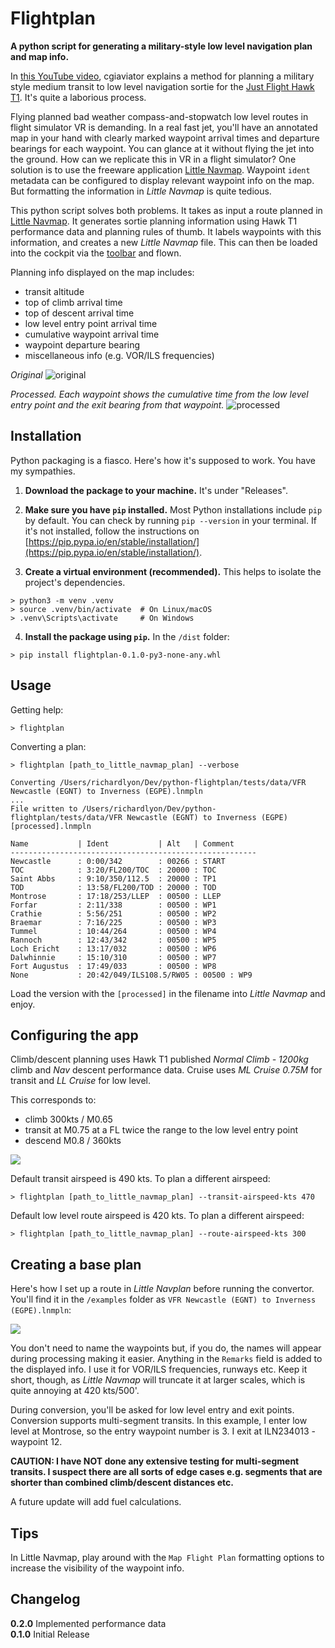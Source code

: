 # Flightplan

**A python script for generating a military-style low level navigation
plan and map info.**

In [this YouTube video](https://www.youtube.com/watch?v=L68ACL5_N24),
cgiaviator explains a method for planning a military style medium
transit to low level navigation sortie for the [Just Flight Hawk
T1](https://www.justflight.com/product/hawk-t1a-advanced-trainer-microsoft-flight-simulator).
It's quite a laborious process.

Flying planned bad weather compass-and-stopwatch low level routes in
flight simulator VR is demanding. In a real fast jet, you'll have an
annotated map in your hand with clearly marked waypoint arrival times
and departure bearings for each waypoint. You can glance at it without
flying the jet into the ground. How can we replicate this in VR in a
flight simulator? One solution is to use the freeware application
[Little Navmap](https://albar965.github.io/littlenavmap.html). Waypoint
`ident` metadata can be configured to display relevant waypoint info on
the map. But formatting the information in _Little Navmap_ is quite
tedious.

This python script solves both problems. It takes as input a route
planned in [Little
Navmap](https://albar965.github.io/littlenavmap.html). It generates
sortie planning information using Hawk T1 performance data and planning
rules of thumb. It labels waypoints with this information, and creates
a new _Little Navmap_ file. This can then be loaded into the cockpit
via the
[toolbar](https://github.com/bymaximus/msfs2020-toolbar-little-nav-map)
and flown.

Planning info displayed on the map includes:

- transit altitude
- top of climb arrival time
- top of descent arrival time
- low level entry point arrival time
- cumulative waypoint arrival time
- waypoint departure bearing
- miscellaneous info (e.g. VOR/ILS frequencies)

_Original_
![original](/docs/images/original.png)

_Processed. Each waypoint shows the cumulative time from the low level
entry point and the exit bearing from that waypoint._
![processed](/docs/images/processed.png)

## Installation

Python packaging is a fiasco. Here's how it's supposed to work. You
have my sympathies.

1. **Download the package to your machine.** It's under "Releases".

2. **Make sure you have `pip` installed.**  Most Python installations
   include `pip` by default. You can check by running    `pip --version`
   in your terminal. If it's not installed, follow the instructions on
   [https://pip.pypa.io/en/stable/installation/](https://pip.pypa.io/en/stable/installation/).

3. **Create a virtual environment (recommended).**  This helps to
   isolate the project's dependencies.

```    
> python3 -m venv .venv    
> source .venv/bin/activate  # On Linux/macOS    
> .venv\Scripts\activate     # On Windows    
```

4. **Install the package using `pip`.** In the `/dist` folder:

```
> pip install flightplan-0.1.0-py3-none-any.whl    
```

## Usage

Getting help:

```aiignore 
> flightplan
```

Converting a plan:

```
> flightplan [path_to_little_navmap_plan] --verbose

Converting /Users/richardlyon/Dev/python-flightplan/tests/data/VFR Newcastle (EGNT) to Inverness (EGPE).lnmpln
...
File written to /Users/richardlyon/Dev/python-flightplan/tests/data/VFR Newcastle (EGNT) to Inverness (EGPE) [processed].lnmpln

Name           | Ident           | Alt   | Comment
-------------------------------------------------------
Newcastle      : 0:00/342        : 00266 : START
TOC            : 3:20/FL200/TOC  : 20000 : TOC
Saint Abbs     : 9:10/350/112.5  : 20000 : TP1
TOD            : 13:58/FL200/TOD : 20000 : TOD
Montrose       : 17:18/253/LLEP  : 00500 : LLEP
Forfar         : 2:11/338        : 00500 : WP1
Crathie        : 5:56/251        : 00500 : WP2
Braemar        : 7:16/225        : 00500 : WP3
Tummel         : 10:44/264       : 00500 : WP4
Rannoch        : 12:43/342       : 00500 : WP5
Loch Ericht    : 13:17/032       : 00500 : WP6
Dalwhinnie     : 15:10/310       : 00500 : WP7
Fort Augustus  : 17:49/033       : 00500 : WP8
None           : 20:42/049/ILS108.5/RW05 : 00500 : WP9
```

Load the version with the `[processed]` in the filename into _Little
Navmap_ and enjoy.

## Configuring the app

Climb/descent planning uses Hawk T1 published _Normal Climb - 1200kg_ climb and _Nav_
descent performance data. Cruise uses _ML Cruise 0.75M_ for transit and
_LL Cruise_ for low level.

This corresponds to:

- climb 300kts / M0.65
- transit at M0.75 at a FL twice the range to the low level entry point
- descend M0.8 / 360kts

![](/docs/images/hawk-performance-data.png)

Default transit airspeed is 490 kts. To plan a different airspeed:

```aiignore
> flightplan [path_to_little_navmap_plan] --transit-airspeed-kts 470
```

Default low level route airspeed is 420 kts. To plan a different airspeed:

```aiignore
> flightplan [path_to_little_navmap_plan] --route-airspeed-kts 300
```

## Creating a base plan

Here's how I set up a route in _Little Navplan_ before running the convertor. You'll find
it in the `/examples` folder as `VFR Newcastle (EGNT) to Inverness (EGPE).lnmpln`:

![](/docs/images/lnmap-flight-plan.png)

You don't need to name the waypoints but, if you do, the names will
appear during processing making it easier. Anything in the `Remarks`
field is added to the displayed info. I use it for VOR/ILS frequencies,
runways etc. Keep it short, though, as _Little Navmap_ will truncate it
at larger scales, which is quite annoying at 420 kts/500'.

During conversion, you'll be asked for low level entry and exit points.
Conversion supports multi-segment transits. In this example, I enter
low level at Montrose, so the entry waypoint number is 3. I exit at
ILN234013 - waypoint 12.

**CAUTION: I have NOT done any extensive testing for multi-segment transits.
I suspect there are all sorts of edge cases e.g. segments that are shorter
than combined climb/descent distances etc.**

A future update will add fuel calculations.

## Tips

In Little Navmap, play around with the `Map Flight Plan` formatting
options to increase the visibility of the waypoint info.

## Changelog

**0.2.0** Implemented performance data  
**0.1.0** Initial Release



